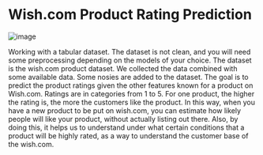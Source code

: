 # Wish.com Product Rating Prediction

![image](https://www.googleapis.com/download/storage/v1/b/kaggle-user-content/o/inbox%2F4409738%2Fa89e55ba3a0204c78be0eb154c79a6a0%2FA21ADFF0-AB9D-44E7-ABE0-F2E91CB19E1D.jpeg?generation=1601161987220890&alt=media)

Working with a tabular dataset. The dataset is not clean, and you will need some preprocessing depending on the models of your choice. The dataset is the wish.com product dataset. We collected the data combined with some available data. Some nosies are added to the dataset. The goal is to predict the product ratings given the other features known for a product on Wish.com. Ratings are in categories from 1 to 5. For one product, the higher the rating is, the more the customers like the product. In this way, when you have a new product to be put on wish.com, you can estimate how likely people will like your product, without actually listing out there. Also, by doing this, it helps us to understand under what certain conditions that a product will be highly rated, as a way to understand the customer base of the wish.com.
